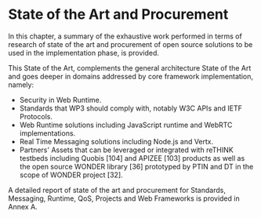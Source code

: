State of the Art and Procurement
================================

In this chapter, a summary of the exhaustive work performed in terms of research of state of the art and procurement of open source solutions to be used in the implementation phase, is provided.

This State of the Art, complements the general architecture State of the Art and goes deeper in domains addressed by core framework implementation, namely:

-	Security in Web Runtime.
-	Standards that WP3 should comply with, notably W3C APIs and IETF Protocols.
-	Web Runtime solutions including JavaScript runtime and WebRTC implementations.
-	Real Time Messaging solutions including Node.js and Vertx.
-	Partners' Assets that can be leveraged or integrated with reTHINK testbeds including Quobis [104] and APIZEE [103] products as well as the open source WONDER library [36] prototyped by PTIN and DT in the scope of WONDER project [32].

A detailed report of state of the art and procurement for Standards, Messaging, Runtime, QoS, Projects and Web Frameworks is provided in Annex A.
